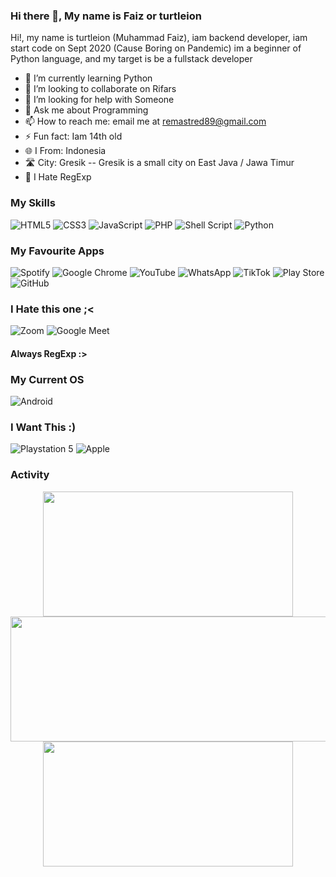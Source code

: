 ### Hi there 👋, My name is Faiz or turtleion

Hi!, my name is turtleion (Muhammad Faiz), iam backend developer, iam start code on Sept 2020 (Cause Boring on Pandemic) im a beginner of Python language, and my target is be a fullstack developer

- 🌱 I’m currently learning Python
- 👯 I’m looking to collaborate on Rifars
- 🤔 I’m looking for help with Someone
- 💬 Ask me about Programming
- 📫 How to reach me: email me at remastred89@gmail.com
- ⚡ Fun fact: Iam 14th old
- 🌐 I From: Indonesia
- 🛣 City: Gresik -- Gresik is a small city on East Java / Jawa Timur
- 🤮 I Hate RegExp

### My Skills
![HTML5](https://img.shields.io/badge/html5-%23E34F26.svg?style=for-the-badge&logo=html5&logoColor=white)
![CSS3](https://img.shields.io/badge/css3-%231572B6.svg?style=for-the-badge&logo=css3&logoColor=white)
![JavaScript](https://img.shields.io/badge/javascript-%23323330.svg?style=for-the-badge&logo=javascript&logoColor=%23F7DF1E)
![PHP](https://img.shields.io/badge/php-%23777BB4.svg?style=for-the-badge&logo=php&logoColor=white)
![Shell Script](https://img.shields.io/badge/shell_script-%23121011.svg?style=for-the-badge&logo=gnu-bash&logoColor=white)
![Python](https://img.shields.io/badge/python-3670A0?style=for-the-badge&logo=python&logoColor=ffdd54)

### My Favourite Apps
![Spotify](https://img.shields.io/badge/Spotify-1ED760?style=for-the-badge&logo=spotify&logoColor=white)
![Google Chrome](https://img.shields.io/badge/Google%20Chrome-4285F4?style=for-the-badge&logo=GoogleChrome&logoColor=white)
![YouTube](https://img.shields.io/badge/YouTube-%23FF0000.svg?style=for-the-badge&logo=YouTube&logoColor=white)
![WhatsApp](https://img.shields.io/badge/WhatsApp-25D366?style=for-the-badge&logo=whatsapp&logoColor=white)
![TikTok](https://img.shields.io/badge/TikTok-%23000000.svg?style=for-the-badge&logo=TikTok&logoColor=white)
![Play Store](https://img.shields.io/badge/Google_Play-414141?style=for-the-badge&logo=google-play&logoColor=white)
![GitHub](https://img.shields.io/badge/github-%23121011.svg?style=for-the-badge&logo=github&logoColor=white)

### I Hate this one ;<
![Zoom](https://img.shields.io/badge/Zoom-2D8CFF?style=for-the-badge&logo=zoom&logoColor=white)
![Google Meet](https://img.shields.io/badge/Google%20Meet-00897B?style=for-the-badge&logo=google-meet&logoColor=white)
#### Always RegExp :>

### My Current OS
![Android](https://img.shields.io/badge/Android-3DDC84?style=for-the-badge&logo=android&logoColor=white)


### I Want This :)
![Playstation 5](https://img.shields.io/badge/Playstation%205-003791?style=for-the-badge&logo=playstation-5&logoColor=white)
![Apple](https://img.shields.io/badge/Apple-%23000000.svg?style=for-the-badge&logo=apple&logoColor=white)

### Activity
<p align="center">
  <img width="400" height="200" src="https://github-profile-trophy.vercel.app/?username=turtleion&theme=onedark&margin-w=16">
  <img width="1600" height="200" src="https://activity-graph.herokuapp.com/graph?username=turtleion&theme=github">
  <img width="400" height="200" src="https://github-readme-streak-stats.herokuapp.com/?user=turtleion&theme=tokyonight">
</p>
